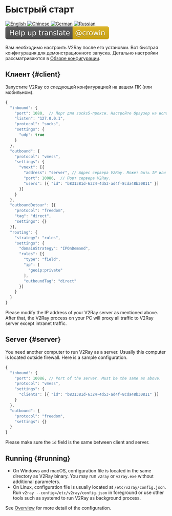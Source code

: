 # Быстрый старт

[![English](../resources/english.svg)](https://www.v2ray.com/en/welcome/start.html) [![Chinese](../resources/chinese.svg)](https://www.v2ray.com/chapter_00/start.html) [![German](../resources/german.svg)](https://www.v2ray.com/de/welcome/start.html) [![Russian](../resources/russian.svg)](https://www.v2ray.com/ru/welcome/start.html) [![Translate](../resources/lang.svg)](https://crowdin.com/project/v2ray)

Вам необходимо настроить V2Ray после его установки. Вот быстрая конфигурация для демонстрационного запуска. Детально настройки рассматриваются в [Обзоре конфигурации](../configuration/overview.md).

## Клиент {#client}

Запустите V2Ray со следующей конфигурацией на вашем ПК (или мобильном).

```javascript
{
  "inbound": {
    "port": 1080,  // Порт для socks5-прокси. Настройте браузер на использование этого порта.
    "listen": "127.0.0.1",
    "protocol": "socks",
    "settings": {
      "udp": true
    }
  },
  "outbound": {
    "protocol": "vmess",
    "settings": {
      "vnext": [{
        "address": "server", // Адрес сервера V2Ray. Может быть IP или доменным именем.
        "port": 10086,  // Порт сервера V2Ray.
        "users": [{ "id": "b831381d-6324-4d53-ad4f-8cda48b30811" }]
      }]
    }
  },
  "outboundDetour": [{
    "protocol": "freedom",
    "tag": "direct",
    "settings": {}
  }],
  "routing": {
    "strategy": "rules",
    "settings": {
      "domainStrategy": "IPOnDemand",
      "rules": [{
        "type": "field",
        "ip": [
          "geoip:private"
        ],
        "outboundTag": "direct"
      }]
    }
  }
}
```

Please modify the IP address of your V2Ray server as mentioned above. After that, the V2Ray process on your PC will proxy all traffic to V2Ray server except intranet traffic.

## Server {#server}

You need another computer to run V2Ray as a server. Usually this computer is located outside firewall. Here is a sample configuration.

```javascript
{
  "inbound": {
    "port": 10086, // Port of the server. Must be the same as above.
    "protocol": "vmess",
    "settings": {
      "clients": [{ "id": "b831381d-6324-4d53-ad4f-8cda48b30811" }]
    }
  },
  "outbound": {
    "protocol": "freedom",
    "settings": {}
  }
}
```

Please make sure the `id` field is the same between client and server.

## Running {#running}

* On Windows and macOS, configuration file is located in the same directory as V2Ray binary. You may run `v2ray` or `v2ray.exe` without additional parameters.
* On Linux, configuration file is usually located at `/etc/v2ray/config.json`. Run `v2ray --config=/etc/v2ray/config.json` in foreground or use other tools such as systemd to run V2Ray as background process.

See [Overview](../configuration/overview.md) for more detail of the configuration.